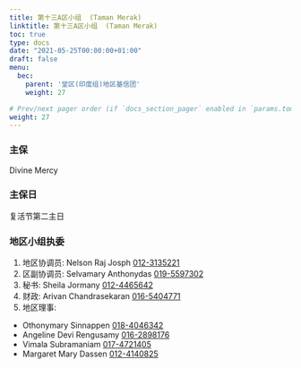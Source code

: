 ```yaml
---
title: 第十三A区小组  (Taman Merak)
linktitle: 第十三A区小组  (Taman Merak)
toc: true
type: docs
date: "2021-05-25T00:00:00+01:00"
draft: false
menu:
  bec:
    parent: '堂区(印度组)地区基信团'
    weight: 27

# Prev/next pager order (if `docs_section_pager` enabled in `params.toml`)
weight: 27
---
```

### 主保
Divine Mercy

### 主保日
复活节第二主日

### 地区小组执委

1. 地区协调员: Nelson Raj Josph [012-3135221](tel:0123135221)                          
2. 区副协调员: Selvamary Anthonydas [019-5597302](tel:0195597302)
3. 秘书: Sheila Jormany [012-4465642](tel:0124465642)
4. 财政: Arivan Chandrasekaran [016-5404771](tel:0165404771)
5. 地区理事:
  - Othonymary Sinnappen [018-4046342](tel:0184046342)   
  - Angeline Devi Rengusamy [016-2898176](tel:0162898176)
  - Vimala Subramaniam [017-4721405](tel:0174721405)
  - Margaret Mary Dassen [012-4140825](tel:0124140825)
